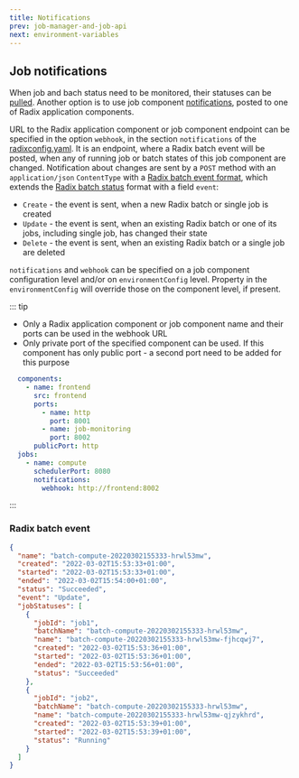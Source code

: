 ```yaml
---
title: Notifications
prev: job-manager-and-job-api
next: environment-variables
---
```


## Job notifications

When job and bach status need to be monitored, their statuses can be [pulled](./#get-a-state-of-a-batch). Another option is to use job component [notifications](../../references/reference-radix-config/#notifications), posted to one of Radix application components.

URL to the Radix application component or job component endpoint can be specified in the option `webhook`, in the section `notifications` of the [radixconfig.yaml](../../references/reference-radix-config/). It is an endpoint, where a Radix batch event will be posted, when any of running job or batch states of this job component are changed. Notification about changes are sent by a `POST` method with an `application/json` `ContentType` with a [Radix batch event format](#radix-batch-event), which extends the [Radix batch status](./job-manager-and-job-api/#get-a-state-of-a-batch) format with a field `event`:
* `Create` - the event is sent, when a new Radix batch or single job is created
* `Update` - the event is sent, when an existing Radix batch or one of its jobs, including single job, has changed their state
* `Delete` - the event is sent, when an existing Radix batch or a single job are deleted

`notifications` and `webhook` can be specified on a job component configuration level and/or on `environmentConfig` level. Property in the `environmentConfig` will override those on the component level, if present.

::: tip
* Only a Radix application component or job component name and their ports can be used in the webhook URL
* Only private port of the specified component can be used. If this component has only public port - a second port need to be added for this purpose
```yaml
  components:
    - name: frontend
      src: frontend
      ports:
        - name: http
          port: 8001
        - name: job-monitoring
          port: 8002
      publicPort: http
  jobs:
    - name: compute
      schedulerPort: 8080
      notifications:
        webhook: http://frontend:8002

```
:::

### Radix batch event
```json
{
  "name": "batch-compute-20220302155333-hrwl53mw",
  "created": "2022-03-02T15:53:33+01:00",
  "started": "2022-03-02T15:53:33+01:00",
  "ended": "2022-03-02T15:54:00+01:00",
  "status": "Succeeded",
  "event": "Update",
  "jobStatuses": [
    {
      "jobId": "job1",
      "batchName": "batch-compute-20220302155333-hrwl53mw",
      "name": "batch-compute-20220302155333-hrwl53mw-fjhcqwj7",
      "created": "2022-03-02T15:53:36+01:00",
      "started": "2022-03-02T15:53:36+01:00",
      "ended": "2022-03-02T15:53:56+01:00",
      "status": "Succeeded"
    },
    {
      "jobId": "job2",
      "batchName": "batch-compute-20220302155333-hrwl53mw",
      "name": "batch-compute-20220302155333-hrwl53mw-qjzykhrd",
      "created": "2022-03-02T15:53:39+01:00",
      "started": "2022-03-02T15:53:39+01:00",
      "status": "Running"
    }
  ]
}
```
